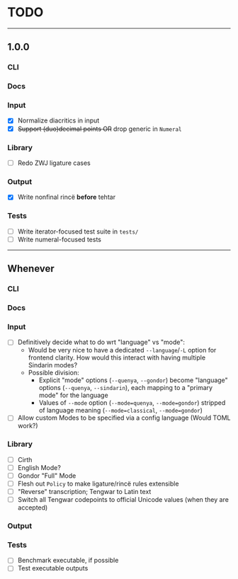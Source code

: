 # TODO

---
## 1.0.0

### CLI
### Docs
### Input
- [x] Normalize diacritics in input
- [x] ~~Support (duo)decimal points OR~~ drop generic in `Numeral`
### Library
- [ ] Redo ZWJ ligature cases
### Output
- [x] Write nonfinal rincë **before** tehtar
### Tests
- [ ] Write iterator-focused test suite in `tests/`
- [ ] Write numeral-focused tests

---
## Whenever

### CLI
### Docs
### Input
- [ ] Definitively decide what to do wrt "language" vs "mode":
  - Would be very nice to have a dedicated `--language`/`-L` option for frontend clarity. How would this interact with having multiple Sindarin modes?
  - Possible division:
    - Explicit "mode" options (`--quenya`, `--gondor`) become "language" options (`--quenya`, `--sindarin`), each mapping to a "primary mode" for the language
    - Values of `--mode` option (`--mode=quenya`, `--mode=gondor`) stripped of language meaning (`--mode=classical`, `--mode=gondor`)
- [ ] Allow custom Modes to be specified via a config language (Would TOML work?)
### Library
- [ ] Cirth
- [ ] English Mode?
- [ ] Gondor "Full" Mode
- [ ] Flesh out `Policy` to make ligature/rincë rules extensible
- [ ] "Reverse" transcription; Tengwar to Latin text
- [ ] Switch all Tengwar codepoints to official Unicode values (when they are accepted)
### Output
### Tests
- [ ] Benchmark executable, if possible
- [ ] Test executable outputs
